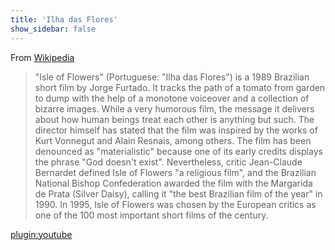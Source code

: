 ```yaml
---
title: 'Ilha das Flores'
show_sidebar: false
---
```


From [Wikipedia](https://en.wikipedia.org/wiki/Isle_of_Flowers)

> "Isle of Flowers" (Portuguese: "Ilha das Flores") is a 1989 Brazilian short film by Jorge Furtado. It tracks the path of a tomato from garden to dump with the help of a monotone voiceover and a collection of bizarre images. While a very humorous film, the message it delivers about how human beings treat each other is anything but such. The director himself has stated that the film was inspired by the works of Kurt Vonnegut and Alain Resnais, among others.
> The film has been denounced as "materialistic" because one of its early credits displays the phrase "God doesn't exist". Nevertheless, critic Jean-Claude Bernardet defined Isle of Flowers "a religious film", and the Brazilian National Bishop Confederation awarded the film with the Margarida de Prata (Silver Daisy), calling it "the best Brazilian film of the year" in 1990. In 1995, Isle of Flowers was chosen by the European critics as one of the 100 most important short films of the century.

[plugin:youtube](https://www.youtube.com/watch?v=ZQcdXh9v0pA)